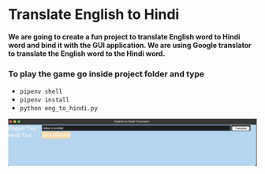 # Translate English to Hindi

#### We are going to create a fun project to translate English word to Hindi word and bind it with the GUI application. We are using Google translator to translate the English word to the Hindi word.

### To play the game go inside project folder and type
* `pipenv shell`
* `pipenv install`
* `python eng_to_hindi.py`

![](converter.png)






